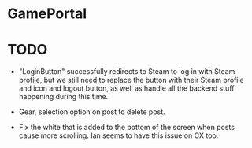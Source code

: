# GamePortal

# TODO


- "LoginButton" successfully redirects to Steam to log in with Steam profile, but we still need to replace the button with their Steam profile and icon and logout button, as well as handle all the backend stuff happening during this time.

- Gear, selection option on post to delete post.
- Fix the white that is added to the bottom of the screen when posts cause more scrolling. Ian seems to have this issue on CX too.


#